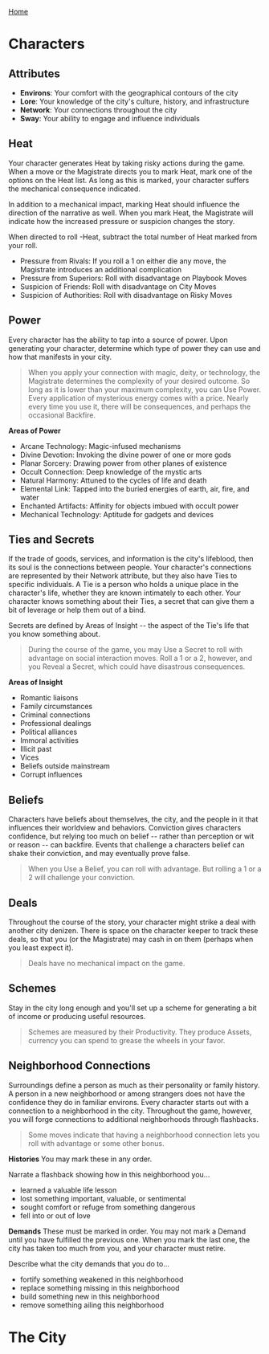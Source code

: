 [Home](index.md)

# Characters
## Attributes
- **Environs**: Your comfort with the geographical contours of the city
- **Lore**: Your knowledge of the city's culture, history, and infrastructure
- **Network**: Your connections throughout the city
- **Sway**: Your ability to engage and influence individuals

## Heat
Your character generates Heat by taking risky actions during the game. When a move or the Magistrate directs you to mark Heat, mark one of the options on the Heat list. As long as this is marked, your character suffers the mechanical consequence indicated.

In addition to a mechanical impact, marking Heat should influence the direction of the narrative as well. When you mark Heat, the Magistrate will indicate how the increased pressure or suspicion changes the story.

When directed to roll -Heat, subtract the total number of Heat marked from your roll.

- Pressure from Rivals: If you roll a 1 on either die any move, the Magistrate introduces an additional complication
- Pressure from Superiors: Roll with disadvantage on Playbook Moves
- Suspicion of Friends: Roll with disadvantage on City Moves
- Suspicion of Authorities: Roll with disadvantage on Risky Moves

## Power
Every character has the ability to tap into a source of power. Upon generating your character, determine which type of power they can use and how that manifests in your city.

> When you apply your connection with magic, deity, or technology, the Magistrate determines the complexity of your desired outcome. So long as it is lower than your maximum complexity, you can Use Power. Every application of mysterious energy comes with a price. Nearly every time you use it, there will be consequences, and perhaps the occasional Backfire.

**Areas of Power**
- Arcane Technology: Magic-infused mechanisms
- Divine Devotion: Invoking the divine power of one or more gods
- Planar Sorcery: Drawing power from other planes of existence
- Occult Connection: Deep knowledge of the mystic arts
- Natural Harmony: Attuned to the cycles of life and death
- Elemental Link: Tapped into the buried energies of earth, air, fire, and water
- Enchanted Artifacts: Affinity for objects imbued with occult power
- Mechanical Technology: Aptitude for gadgets and devices

## Ties and Secrets
If the trade of goods, services, and information is the city's lifeblood, then its soul is the connections between people. Your character's connections are represented by their Network attribute, but they also have Ties to specific individuals. A Tie is a person who holds a unique place in the character's life, whether they are known intimately to each other. Your character knows something about their Ties, a secret that can give them a bit of leverage or help them out of a bind.

Secrets are defined by Areas of Insight -- the aspect of the Tie's life that you know something about.

> During the course of the game, you may Use a Secret to roll with advantage on social interaction moves. Roll a 1 or a 2, however, and you Reveal a Secret, which could have disastrous consequences.

**Areas of Insight**
- Romantic liaisons
- Family circumstances
- Criminal connections
- Professional dealings
- Political alliances
- Immoral activities
- Illicit past
- Vices
- Beliefs outside mainstream
- Corrupt influences

## Beliefs
Characters have beliefs about themselves, the city, and the people in it that influences their worldview and behaviors. Conviction gives characters confidence, but relying too much on belief -- rather than perception or wit or reason -- can backfire. Events that challenge a characters belief can shake their conviction, and may eventually prove false.

> When you Use a Belief, you can roll with advantage. But rolling a 1 or a 2 will challenge your conviction.

## Deals
Throughout the course of the story, your character might strike a deal with another city denizen. There is space on the character keeper to track these deals, so that you (or the Magistrate) may cash in on them (perhaps when you least expect it). 

> Deals have no mechanical impact on the game.

## Schemes
Stay in the city long enough and you'll set up a scheme for generating a bit of income or producing useful resources.

> Schemes are measured by their Productivity. They produce Assets, currency you can spend to grease the wheels in your favor.


## Neighborhood Connections
Surroundings define a person as much as their personality or family history. A person in a new neighborhood or among strangers does not have the confidence they do in familiar environs. Every character starts out with a connection to a neighborhood in the city. Throughout the game, however, you will forge connections to additional neighborhoods through flashbacks.

> Some moves indicate that having a neighborhood connection lets you roll with advantage or some other bonus.

**Histories**
You may mark these in any order.

Narrate a flashback showing how in this neighborhood you...
- learned a valuable life lesson
- lost something important, valuable, or sentimental
- sought comfort or refuge from something dangerous
- fell into or out of love

**Demands**
These must be marked in order. You may not mark a Demand until you have fulfilled the previous one. When you mark the last one, the city has taken too much from you, and your character must retire.

Describe what the city demands that you do to... 
- fortify something weakened in this neighborhood
- replace something missing in this neighborhood
- build something new in this neighborhood
- remove something ailing this neighborhood

# The City